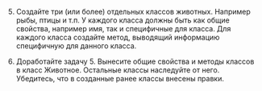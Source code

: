 5. Создайте три (или более) отдельных классов животных.
   Например рыбы, птицы и т.п.
   У каждого класса должны быть как общие свойства,
   например имя, так и специфичные для класса.
   Для каждого класса создайте метод, выводящий
   информацию специфичную для данного класса.


6. Доработайте задачу 5.
   Вынесите общие свойства и методы классов в класс
   Животное.
   Остальные классы наследуйте от него.
   Убедитесь, что в созданные ранее классы внесены правки.